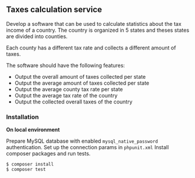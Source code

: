## Taxes calculation service

Develop a software that can be used to calculate statistics about the tax income of a country. The country is organized in 5 states and theses states are divided into counties.

Each county has a different tax rate and collects a different amount of taxes.

The software should have the following features:

- Output the overall amount of taxes collected per state
- Output the average amount of taxes collected per state
- Output the average county tax rate per state
- Output the average tax rate of the country 
- Output the collected overall taxes of the country

### Installation

**On local environment**

Prepare MySQL database with enabled `mysql_native_password` authentication.
Set up the connection params in `phpunit.xml`
Install composer packages and run tests.
```
$ composer install
$ composer test
```
